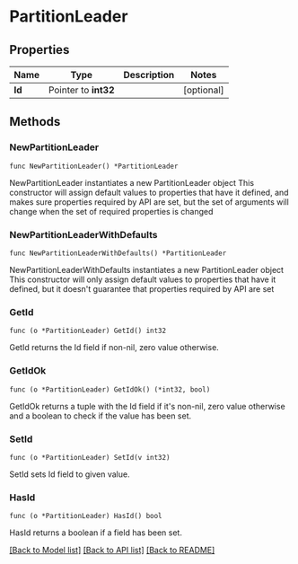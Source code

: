 # PartitionLeader

## Properties

Name | Type | Description | Notes
------------ | ------------- | ------------- | -------------
**Id** | Pointer to **int32** |  | [optional] 

## Methods

### NewPartitionLeader

`func NewPartitionLeader() *PartitionLeader`

NewPartitionLeader instantiates a new PartitionLeader object
This constructor will assign default values to properties that have it defined,
and makes sure properties required by API are set, but the set of arguments
will change when the set of required properties is changed

### NewPartitionLeaderWithDefaults

`func NewPartitionLeaderWithDefaults() *PartitionLeader`

NewPartitionLeaderWithDefaults instantiates a new PartitionLeader object
This constructor will only assign default values to properties that have it defined,
but it doesn't guarantee that properties required by API are set

### GetId

`func (o *PartitionLeader) GetId() int32`

GetId returns the Id field if non-nil, zero value otherwise.

### GetIdOk

`func (o *PartitionLeader) GetIdOk() (*int32, bool)`

GetIdOk returns a tuple with the Id field if it's non-nil, zero value otherwise
and a boolean to check if the value has been set.

### SetId

`func (o *PartitionLeader) SetId(v int32)`

SetId sets Id field to given value.

### HasId

`func (o *PartitionLeader) HasId() bool`

HasId returns a boolean if a field has been set.


[[Back to Model list]](../README.md#documentation-for-models) [[Back to API list]](../README.md#documentation-for-api-endpoints) [[Back to README]](../README.md)


